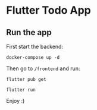 # Flutter Todo App

## Run the app

First start the backend:

`docker-compose up -d`

Then go to `/frontend` and run:

`flutter pub get`

`flutter run`

Enjoy :)